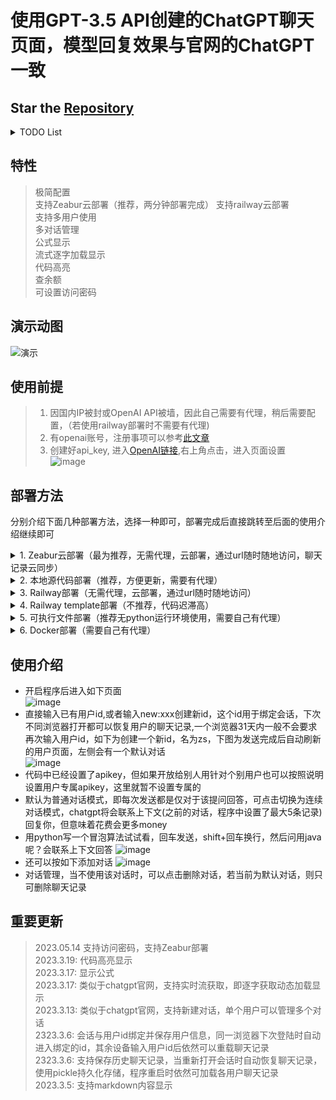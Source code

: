 # 使用GPT-3.5 API创建的ChatGPT聊天页面，模型回复效果与官网的ChatGPT一致
## Star the [Repository](https://github.com/LiangYang666/ChatGPT-Web)  
<details>
<summary>TODO List</summary>


- [ ] 界面优化  
- [ ] 代码规范化，请求返回值规范、代码文件划分
- [x] 实现聊天记录文件下载，以及上传合并
- [x] 界面适应手机  
- [x] 处理聊天记录更多由本地完成，即js完成聊天记录的请求
- [x] 添加token设置栏，按钮中设置
- [x] 在连续对话模式下支持多人同时使用  
- [x] 重载历史记录
- [x] 切换聊天模式和重置时提示
- [x] 支持多对话管理
- [x] 公式显示
- [x] 流式拉取，逐字词动态实时显示
- [x] 代码高亮显示
- [x] 查余额
</details>

## 特性
> 极简配置  
> 支持Zeabur云部署（推荐，两分钟部署完成） 
> 支持railway云部署   
> 支持多用户使用  
> 多对话管理  
> 公式显示  
> 流式逐字加载显示  
> 代码高亮  
> 查余额  
> 可设置访问密码

## 演示动图
![演示](https://user-images.githubusercontent.com/38237931/227176542-c924084c-8ceb-41cd-9e09-1f82e1d14366.gif)
  

## 使用前提
> 1. 因国内IP被封或OpenAI API被墙，因此自己需要有代理，稍后需要配置，（若使用railway部署时不需要有代理)    
> 2. 有openai账号，注册事项可以参考[此文章](https://juejin.cn/post/7173447848292253704)   
> 3. 创建好api_key, 进入[OpenAI链接](https://platform.openai.com/),右上角点击，进入页面设置  
![image](https://user-images.githubusercontent.com/38237931/222461544-260ef350-2d05-486d-bf36-d078873b0f7a.png)

## 部署方法
分别介绍下面几种部署方法，选择一种即可，部署完成后直接跳转至后面的使用介绍继续即可

<details>
<summary>1. Zeabur云部署（最为推荐，无需代理，云部署，通过url随时随地访问，聊天记录云同步）</summary>  
  
  > - 关于Zeabur：Zeabur是云容器提供商，你能够使用它部署你的应用，并使用url链接随时随地访问你的应用，类似于Railway，但无时间限制  
  > 1. 首先将代码fork到你的github中
  > 2. 点击网址注册账号，[Zeabur](zeabur.com) ，绑定GitHub账号
  > 3. 进入[项目创建链接](https://dash.zeabur.com/projects)，点击Create Project，输入名称 ChatGPT-Web创建项目
  > 4. 创建完成后，点击如图，添加服务
  ![image](https://github.com/LiangYang666/ChatGPT-Web/assets/38237931/eb9c8b10-de16-4cfe-906f-d5f64ccca693)
  > 5. 弹出的界面中，点击如下
  ![image](https://github.com/LiangYang666/ChatGPT-Web/assets/38237931/e8da843e-e4d0-4599-bdd1-9216ed6fdbdb)
  > 6. 弹出界面中，左侧选择你的GitHub，如果未绑定，请授权Zeabur访问你GitHub的所有项目，搜索ChatGPT-Web，即你clone的仓库，点击Import
  ![image](https://github.com/LiangYang666/ChatGPT-Web/assets/38237931/c462b508-e3e9-4d4a-9c81-2515b8242245)
  > 7. 选择分支为main，点击部署
  ![image](https://github.com/LiangYang666/ChatGPT-Web/assets/38237931/51a40409-fc65-430d-a97a-ce5a59642041)
  > 8. 等待片刻后，将显示运行中，即部署完成，但此时还需要设置一些环境变量
  ![image](https://github.com/LiangYang666/ChatGPT-Web/assets/38237931/59599caa-13bb-4806-bf77-22dcc7a745dc)
  分别设置`DEPLOY_ON_ZEABUR`为`true`,`PORT`为`5000`，以及`OPENAI_API_KEY`设置为你的apikey即可，如为保证安全性，防止他人使用还可设置`PASSWORD`以及`ADMIN_PASSWORD`环境变量(可暂不设置，有需要再设)，这两个环境变量分别代表普通访问密码，以及管理员密码，设置后用户访问网页时需要使用访问密码认证，而管理员密码用于下载以及合并所有用户的聊天记录时使用
  > 9. 设置访问域名，url，点击如下，再填入可用主机名保存url即可，如自己有域名，也可绑定自己的域名
  ![image](https://github.com/LiangYang666/ChatGPT-Web/assets/38237931/152e12d7-aecc-42dc-a6a2-0ac87a6e8391)
  ![image](https://github.com/LiangYang666/ChatGPT-Web/assets/38237931/0dff69bf-ba48-478c-9898-80e3e698a9ec)
  > 10. 点击redeploy重新部署，等待片刻后部署完成，一般一分钟以内部署完成，若未刷新可手动刷新网页查看，使用生成的url访问即可使用
  ![image](https://github.com/LiangYang666/ChatGPT-Web/assets/38237931/a00781f8-f594-4c35-9a61-a99162ef2552)
  > 11. 使用new:xxx创建用户即可使用，或者上传已有聊天记录，相关使用方式见使用介绍
  > 12. 请注意，当设置密码或其它环境变量时请在设置后重新部署，每次部署后都会清除聊天记录，可先下载好已有用户记录再重新部署

  
  
</details>
<details>
<summary>2. 本地源代码部署（推荐，方便更新，需要有代理）</summary>

> 前提：python3.7及以上运行环境
> 1. 执行 `pip install -r requirements.txt`安装必要包
> 2. 打开`config.yaml`文件，配置HTTPS_PROXY和OPENAI_API_KEY，相关细节已在配置文件中描述
> 5. 执行`python main.py`运行程序.若程序中未指定apikey也可以在终端执行时添加环境变量，如执行`OPANAI_API_KEY=sk-XXXX python main.py`来运行，其中`sk-XXXX`为你的apikey
> 6. 打开本地浏览器访问`127.0.0.1:5000`,部署完成
> 7. 关于更新，当代码更新时，使用git pull更新重新部署即可  
</details>
<details>
<summary>3. Railway部署（无需代理，云部署，通过url随时随地访问）</summary>  
  
  > - 关于Railway：Railway是云容器提供商，你能够使用它部署你的应用，并使用url链接随时随地访问你的应用，Railway使用前提是你的GitHub账号满180天，绑定并验证后每月送5美元和500小时的使用时长，大概21天，因此如果使用这种方式需要在某些不使用的时段停止你的容器  
  > 1. 首先将代码fork到你的github中
  > 2. 点击右侧[![Deploy on Railway](https://railway.app/button.svg)](https://railway.app/new)，然后选择`Deploy from GitHub repo`，再选择`Configure GitHub App`，将会弹出新的窗口，在该窗口中选择`Only select repositories`，然后到下拉列表中选择刚才fork到你账号的仓库
  ![image](https://user-images.githubusercontent.com/38237931/228179892-340ab8e5-dc20-4365-80bb-8ecc2568a4a8.png)
  > 3. 授权完成后，`Configure GitHub App`下将会出现授权的项目  
  ![image](https://user-images.githubusercontent.com/38237931/228181108-597230a2-49b6-4202-bacf-4dd3f9d3da92.png)
  > 4. 不要点击立即部署，点击添加变量
  ![image](https://user-images.githubusercontent.com/38237931/228181839-c7fd4404-69ca-4800-bd43-ae1926e82650.png)
  > 5. 将会跳转至新页面，依次添加`PORT`,`DEPLOY_ON_RAILWAY`以及`OPENAI_API_KEY`三个环境变量,相应值如下PORT为5000，DEPLOY_ON_RAILWAY为true
  ![image](https://user-images.githubusercontent.com/38237931/228186399-c2a1a802-7394-4c54-8148-057284e047b2.png) 
  > 6. 修改变量后会自动部署，可点击`Deployments`查看，还可以点击查看日志  
  ![image](https://user-images.githubusercontent.com/38237931/228187234-4a2b7003-e747-4a50-80fd-36a6f9c5deff.png)
  > 7. 点击查看日志，成功的一般显示如下  
  ![image](https://user-images.githubusercontent.com/38237931/228150419-47ea9ffd-2f8d-4851-a5bd-ed9c3d49b28d.png)  
  > 8. 查看访问url，未生成可点击Generate Domain生成即可，当然如果你自己有域名，还可以添加你自己的自定义域名    
  ![image](https://user-images.githubusercontent.com/38237931/228151149-ab46e0cf-1936-4e9a-860a-4d82f70185d8.png)  
  > 9. 进入后如图，任何网络环境下只要输入url即可访问
  ![image](https://user-images.githubusercontent.com/38237931/228188680-4a802916-8719-448e-a532-94f275601990.png)
  > 10. 关于更新，当源仓库更新时，只需要将fork下来的仓库同步更新，railway将会自动部署更新的代码

  
  
</details>

<details>
<summary>4. Railway template部署（不推荐，代码迟滞高）</summary>  
  
> 1. 点击右侧按钮进行部署[![Deploy on Railway](https://railway.app/button.svg)](https://railway.app/template/oT2ZUt?referralCode=LtUnsq)
> 首次使用railway的用户需要先绑定github账号并登陆，并进行验证，验证后可获得5美元、500小时每月的免费额度，绑定完成后重新点击上方图标，进行部署，如图进入后填写相关信息和api key  
> ![image](https://user-images.githubusercontent.com/38237931/228148818-b928763e-eeed-4a7b-a0b2-263bfc3ee4a5.png)  
> 2. 点击部署后，会自动跳转，等待部署完成即可，如图为部署完成  
![image](https://user-images.githubusercontent.com/38237931/228154517-b0ed2a1a-0b5e-4321-b613-686a07bd424f.png)
> 3. 点击查看日志，成功的一般显示如下  
![image](https://user-images.githubusercontent.com/38237931/228150419-47ea9ffd-2f8d-4851-a5bd-ed9c3d49b28d.png)  
> 4. 查看访问url，使用该url即可访问  
![image](https://user-images.githubusercontent.com/38237931/228151149-ab46e0cf-1936-4e9a-860a-4d82f70185d8.png)  
> 5. 关于更新，点击如下进行更新即可，由Dashboard进入选择如下，但该种方式检查更新的迟滞似乎太高      
![image](https://user-images.githubusercontent.com/38237931/228157242-0614b216-564b-4abf-8c37-130ca6736fbd.png)

</details>

<details>
<summary>5. 可执行文件部署（推荐无python运行环境使用，需要自己有代理）</summary>

待补充

</details>

<details>
<summary>6. Docker部署（需要自己有代理）</summary>

待补充

</details>

## 使用介绍
- 开启程序后进入如下页面  
![image](https://user-images.githubusercontent.com/38237931/226513812-ff05e48f-64f2-465f-a8c2-d6ac41df46c2.png)
- 直接输入已有用户id,或者输入new:xxx创建新id，这个id用于绑定会话，下次不同浏览器打开都可以恢复用户的聊天记录,一个浏览器31天内一般不会要求再次输入用户id，如下为创建一个新id，名为zs，下图为发送完成后自动刷新的用户页面，左侧会有一个默认对话  
![image](https://user-images.githubusercontent.com/38237931/224632635-3639e8bd-a6a6-4c1c-9c49-2c3d04c9ed3b.png)  
- 代码中已经设置了apikey，但如果开放给别人用针对个别用户也可以按照说明设置用户专属apikey，这里就暂不设置专属的
- 默认为普通对话模式，即每次发送都是仅对于该提问回答，可点击切换为连续对话模式，chatgpt将会联系上下文(之前的对话，程序中设置了最大5条记录)回复你，但意味着花费会更多money  
- 用python写一个冒泡算法试试看，回车发送，shift+回车换行，然后问用java呢？会联系上下文回答 
![image](https://user-images.githubusercontent.com/38237931/226513646-fe3cd31d-3597-4c0c-aa54-fdb734916b85.png)
- 还可以按如下添加对话
![image](https://user-images.githubusercontent.com/38237931/224634107-f9c43c94-f044-4323-913f-2141c081fc04.png)
- 对话管理，当不使用该对话时，可以点击删除对话，若当前为默认对话，则只可删除聊天记录


## 重要更新  
> 2023.05.14 支持访问密码，支持Zeabur部署  
> 2023.3.19: 代码高亮显示  
> 2023.3.17: 显示公式  
> 2023.3.17: 类似于chatgpt官网，支持实时流获取，即逐字获取动态加载显示  
> 2023.3.13: 类似于chatgpt官网，支持新建对话，单个用户可以管理多个对话  
> 2323.3.6: 会话与用户id绑定并保存用户信息，同一浏览器下次登陆时自动进入绑定的id，其余设备输入用户id后依然可以重载聊天记录  
> 2323.3.6: 支持保存历史聊天记录，当重新打开会话时自动恢复聊天记录，使用pickle持久化存储，程序重启时依然可加载各用户聊天记录   
> 2023.3.5: 支持markdown内容显示 


